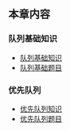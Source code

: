 ## 本章内容

### 队列基础知识

- [队列基础知识](https://github.com/itcharge/LeetCode-Py/blob/main/Contents/04.Queue/01.Queue-Basic/01.Queue-Basic.md)
- [队列基础题目](https://github.com/itcharge/LeetCode-Py/blob/main/Contents/04.Queue/01.Queue-Basic/02.Queue-Basic-List.md)

### 优先队列

- [优先队列知识](https://github.com/itcharge/LeetCode-Py/blob/main/Contents/04.Queue/02.Priority-Queue/01.Priority-Queue.md)
- [优先队列题目](https://github.com/itcharge/LeetCode-Py/blob/main/Contents/04.Queue/02.Priority-Queue/02.Priority-Queue-List.md)